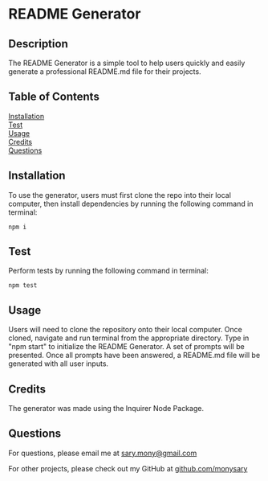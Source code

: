 # README Generator

  ## Description
  The README Generator is a simple tool to help users quickly and easily generate a professional README.md file for their projects.

  ## Table of Contents
  [Installation](#Installation) <br>
  [Test](#Test) <br>
  [Usage](#Usage) <br>
  [Credits](#Credits) <br>
  [Questions](#Questions) <br>

  ## Installation
  To use the generator, users must first clone the repo into their local computer, then install dependencies by running the following command in terminal: 
  ```
  npm i
  ```

  ## Test
  Perform tests by running the following command in terminal: 
  ```
  npm test
  ```

  ## Usage
  Users will need to clone the repository onto their local computer. Once cloned, navigate and run terminal from the appropriate directory. Type in "npm start" to initialize the README Generator. A set of prompts will be presented. Once all prompts have been answered, a README.md file will be generated with all user inputs.

  ## Credits
  The generator was made using the Inquirer Node Package.

  ## Questions
  For questions, please email me at sary.mony@gmail.com

  For other projects, please check out my GitHub at [github.com/monysary](github.com/monysary)
